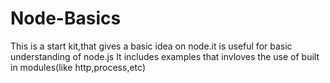 # Node-Basics
This is a start kit,that gives a basic idea on node.it is useful for basic understanding of node.js
It includes examples that invloves the use of built in modules(like http,process,etc)
